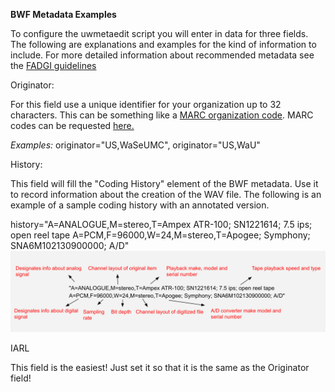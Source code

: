 <p><b>BWF Metadata Examples</b></p>
<p> To configure the uwmetaedit script you will enter in data for three fields.  The following are explanations and examples for the kind of information to include. For more detailed information about recommended metadata see the <a href="http://www.digitizationguidelines.gov/audio-visual/documents/Embed_Guideline_20120423.pdf">FADGI guidelines</a></p>
<p>Originator:</p>
<p>For this field use a unique identifier for your organization up to 32 characters.  This can be something like a <a href="https://www.loc.gov/marc/organizations/org-search.php">MARC organization code</a>. MARC codes can be requested <a href="https://www.loc.gov/marc/organizations/form-eng.html">here.</a></p>
<p><i>Examples:</i> originator="US,WaSeUMC", originator="US,WaU"</p>
<p>History:</p>
<p>This field will fill the "Coding History" element of the BWF metadata.  Use it to record information about the creation of the WAV file.  The following is an example of a sample coding history with an annotated version.</p>
history="A=ANALOGUE,M=stereo,T=Ampex ATR-100; SN1221614; 7.5 ips; open reel tape A=PCM,F=96000,W=24,M=stereo,T=Apogee; Symphony; SNA6M102130900000; A/D"
<img src="https://github.com/pugetsoundandvision/audiotools/blob/master/CodingHistoryExample.png" alt="example">

<p>IARL</p>
<p>This field is the easiest!  Just set it so that it is the same as the Originator field!</p>
